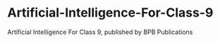# Artificial-Intelligence-For-Class-9
Artificial Intelligence For Class 9, published by BPB Publications

